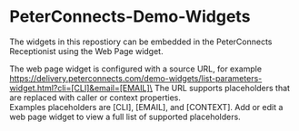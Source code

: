# PeterConnects-Demo-Widgets

The widgets in this repostiory can be embedded in the PeterConnects Receptionist using the Web Page widget.

The web page widget is configured with a source URL, for example https://delivery.peterconnects.com/demo-widgets/list-parameters-widget.html?cli=[CLI]&email=[EMAIL]\
The URL supports placeholders that are replaced with caller or context properties.\
Examples placeholders are [CLI], [EMAIL], and [CONTEXT]. Add or edit a web page widget to view a full list of supported placeholders.
